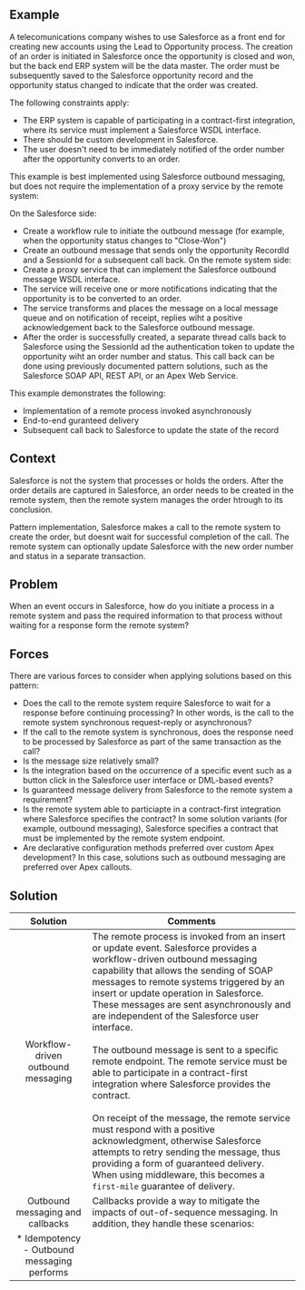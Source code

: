 ## Example

A telecomunications company wishes to use Salesforce as a front end for creating new accounts using the Lead to Opportunity process.  The creation of an order is initiated in Salesforce once the opportunity is closed and won, but the back end ERP system will be the data master.  The order must be subsequently saved to the Salesforce opportunity record and the opportunity status changed to indicate that the order was created.

The following constraints apply:
 * The ERP system is capable of participating in a contract-first integration, where its service must implement a Salesforce WSDL interface.  
 * There should be custom development in Salesforce.
 * The user doesn't need to be immediately notified of the order number after the opportunity converts to an order.

This example is best implemented using Salesforce outbound messaging, but does not require the implementation of a proxy service by the remote system:

On the Salesforce side:
 * Create a workflow rule to initiate the outbound message (for example, when the opportunity status changes to "Close-Won")
 * Create an outbound message that sends only the opportunity RecordId and a SessionId for a subsequent call back.
On the remote system side:
 * Create a proxy service that can implement the Salesforce outbound message WSDL interface.
 * The service will receive one or more notifications indicating that the opportunity is to be converted to an order.
 * The service transforms and places the message on a local message queue and on notification of receipt, replies wiht a positive acknowledgement back to the Salesforce outbound message.
 * After the order is successfully created, a separate thread calls back to Salesforce using the SessionId ad the authentication token to update the opportunity wiht an order number and status.  This call back can be done using previously documented pattern solutions, such as the Salesforce SOAP API, REST API, or an Apex Web Service.

This example demonstrates the following:
 * Implementation of a remote process invoked asynchronously
 * End-to-end guranteed delivery
 * Subsequent call back to Salesforce to update the state of the record

## Context 

Salesforce is not the system that processes or holds the orders.  After the order details are captured in Salesforce, an order needs to be created in the remote system, then the remote system manages the order htrough to its conclusion.

Pattern implementation, Salesforce makes a call to the remote system to create the order, but doesnt wait for successful completion of the call.  The remote system can optionally update Salesforce with the new order number and status in a separate transaction.

## Problem

When an event occurs in Salesforce, how do you initiate a process in a remote system and pass the required information to that process without waiting for a response form the remote system?

## Forces

There are various forces to consider when applying solutions based on this pattern:
 * Does the call to the remote system require Salesforce to wait for a response before continuing processing?  In other words, is the call to the remote system synchronous request-reply or asynchronous?
 * If the call to the remote system is synchronous, does the response need to be processed by Salesforce as part of the same transaction as the call?
 * Is the message size relatively small?
 * Is the integration based on the occurrence of a specific event such as a button click in the Salesforce user interface or DML-based events?
 * Is guaranteed message delivery from Salesforce to the remote system a requirement?
 * Is the remote system able to particiapte in a contract-first integration where Salesforce specifies the contract?  In some solution variants (for example, outbound messaging), Salesforce specifies a contract that must be implemented by the remote system endpoint.
 * Are declarative configuration methods preferred over custom Apex development?  In this case, solutions such as outbound messaging are preferred over Apex callouts.  
 
## Solution

| Solution | Comments |
| :--------: | -------- |
| Workflow-driven outbound messaging | The remote process is invoked from an insert or update event.  Salesforce provides a workflow-driven outbound messaging capability that allows the sending of SOAP messages to remote systems triggered by an insert or update operation in Salesforce.  These messages are sent asynchronously and are independent of the Salesforce user interface. <br> <br/> The outbound message is sent to a specific remote endpoint.  The remote service must be able to participate in a contract-first integration where Salesforce provides the contract. <br> </br> On receipt of the message, the remote service must respond with a positive acknowledgment, otherwise Salesforce attempts to retry sending the message, thus providing a form of guaranteed delivery.  When using middleware, this becomes a `first-mile` guarantee of delivery. | 
| Outbound messaging and callbacks | Callbacks provide a way to mitigate the impacts of out-of-sequence messaging.  In addition, they handle these scenarios: 
 * Idempotency - Outbound messaging performs  |
